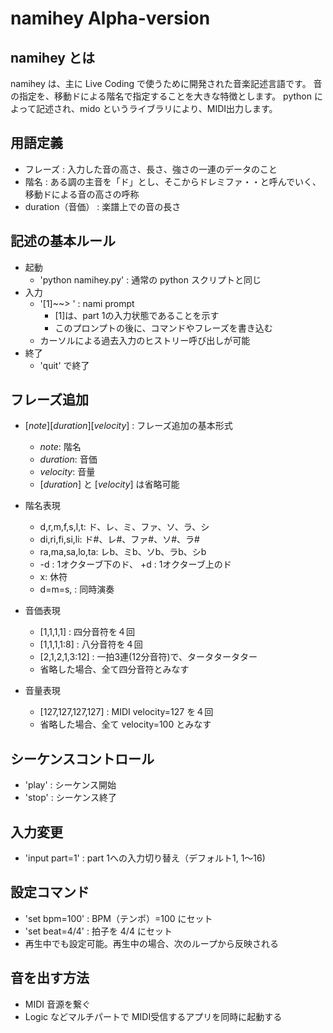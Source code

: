 
# namihey Alpha-version

## namihey とは

namihey は、主に Live Coding で使うために開発された音楽記述言語です。
音の指定を、移動ドによる階名で指定することを大きな特徴とします。
python によって記述され、mido というライブラリにより、MIDI出力します。


## 用語定義

- フレーズ : 入力した音の高さ、長さ、強さの一連のデータのこと
- 階名 : ある調の主音を「ド」とし、そこからドレミファ・・と呼んでいく、移動ドによる音の高さの呼称
- duration（音価） : 楽譜上での音の長さ


## 記述の基本ルール

- 起動
    - 'python namihey.py'  : 通常の python スクリプトと同じ
- 入力
    - '[1]~~> ' : nami prompt
        - [1]は、part 1の入力状態であることを示す
        - このプロンプトの後に、コマンドやフレーズを書き込む
    - カーソルによる過去入力のヒストリー呼び出しが可能
- 終了
    - 'quit' で終了

## フレーズ追加

- [*note*][*duration*][*velocity*] : フレーズ追加の基本形式
    - *note*: 階名
    - *duration*: 音価
    - *velocity*: 音量
    - [*duration*] と [*velocity*] は省略可能

- 階名表現
    - d,r,m,f,s,l,t: ド、レ、ミ、ファ、ソ、ラ、シ
    - di,ri,fi,si,li: ド#、レ#、ファ#、ソ#、ラ#
    - ra,ma,sa,lo,ta: レb、ミb、ソb、ラb、シb
    - -d : 1オクターブ下のド、 +d : 1オクターブ上のド
    - x: 休符
    - d=m=s, : 同時演奏

- 音価表現
    - [1,1,1,1] : 四分音符を４回
    - [1,1,1,1:8] : 八分音符を４回
    - [2,1,2,1,3:12] : 一拍3連(12分音符)で、タータタータター
    - 省略した場合、全て四分音符とみなす

- 音量表現
    - [127,127,127,127] : MIDI velocity=127 を４回
    - 省略した場合、全て velocity=100 とみなす

## シーケンスコントロール

- 'play' : シーケンス開始
- 'stop' : シーケンス終了

## 入力変更

- 'input part=1' : part 1への入力切り替え（デフォルト1, 1〜16)

## 設定コマンド

- 'set bpm=100' : BPM（テンポ）=100 にセット
- 'set beat=4/4' : 拍子を 4/4 にセット
- 再生中でも設定可能。再生中の場合、次のループから反映される

## 音を出す方法

- MIDI 音源を繋ぐ
- Logic などマルチパートで MIDI受信するアプリを同時に起動する
